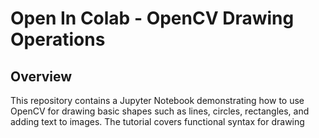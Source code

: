# Open In Colab - OpenCV Drawing Operations

## Overview
This repository contains a Jupyter Notebook demonstrating how to use OpenCV for drawing basic shapes such as lines, circles, rectangles, and adding text to images. The tutorial covers functional syntax for drawing 



